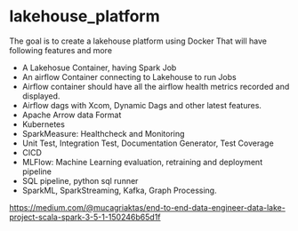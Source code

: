 # lakehouse_platform

The goal is to create a lakehouse platform using Docker That will have following features and more
- A Lakehosue Container, having Spark Job
- An airflow Container connecting to Lakehouse to run Jobs
- Airflow container should have all the airflow health metrics recorded and displayed.
- Airflow dags with Xcom, Dynamic Dags and other latest features.
- Apache Arrow data Format
- Kubernetes
- SparkMeasure: Healthcheck and Monitoring
- Unit Test, Integration Test, Documentation Generator, Test Coverage
- CICD
- MLFlow: Machine Learning evaluation, retraining and deployment pipeline
- SQL pipeline, python sql runner
- SparkML, SparkStreaming, Kafka, Graph Processing. 


https://medium.com/@mucagriaktas/end-to-end-data-engineer-data-lake-project-scala-spark-3-5-1-150246b65d1f

